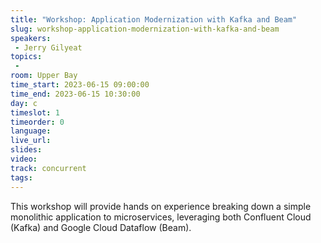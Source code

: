 ```yaml
---
title: "Workshop: Application Modernization with Kafka and Beam"
slug: workshop-application-modernization-with-kafka-and-beam
speakers:
 - Jerry Gilyeat
topics:
 - 
room: Upper Bay
time_start: 2023-06-15 09:00:00
time_end: 2023-06-15 10:30:00
day: c
timeslot: 1
timeorder: 0
language: 
live_url: 
slides: 
video: 
track: concurrent
tags:
---
```


This workshop will provide hands on experience breaking down a simple monolithic application to microservices, leveraging both Confluent Cloud (Kafka) and Google Cloud Dataflow (Beam).
